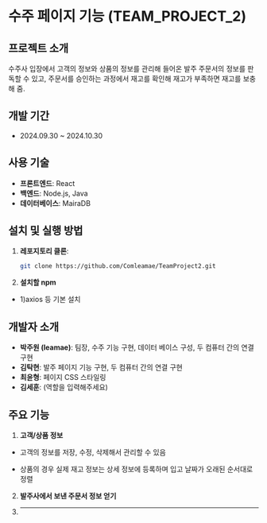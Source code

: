 # 수주 페이지 기능 (TEAM_PROJECT_2)

## 프로젝트 소개

수주사 입장에서 고객의 정보와 상품의 정보를 관리해 들어온 발주 주문서의 정보를 판독할 수 있고,
주문서를 승인하는 과정에서 재고를 확인해 재고가 부족하면 재고를 보충해 줌. 

## 개발 기간
- 2024.09.30 ~ 2024.10.30

## 사용 기술
- **프론트엔드**: React
- **백엔드**: Node.js, Java
- **데이터베이스**: MairaDB


## 설치 및 실행 방법
1. **레포지토리 클론**:
   ```bash
   git clone https://github.com/Comleamae/TeamProject2.git
   
2. **설치할 npm**
  - 1)axios 등 기본 설치
 
## 개발자 소개
- **박주원 (leamae)**: 팀장, 수주 기능 구현, 데이터 베이스 구성, 두 컴퓨터 간의 연결 구현
- **김탁현**: 발주 페이지 기능 구현, 두 컴퓨터 간의 연결 구현
- **최윤형**: 페이지 CSS 스타일링
- **김세훈**: (역할을 입력해주세요)

## 주요 기능

1. **고객/상품 정보**
  - 고객의 정보를 저장, 수정, 삭제해서 관리할 수 있음

  
  - 상품의 경우 실제 재고 정보는 상세 정보에 등록하며 입고 날짜가 오래된 순서대로 정렬

2. **발주사에서 보낸 주문서 정보 얻기**

3. ****
